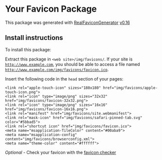 # Your Favicon Package

This package was generated with [RealFaviconGenerator](https://realfavicongenerator.net/) [v0.16](https://realfavicongenerator.net/change_log#v0.16)

## Install instructions

To install this package:

Extract this package in <code>&lt;web site&gt;/img/favicons/</code>. If your site is <code>http://www.example.com</code>, you should be able to access a file named <code>http://www.example.com/img/favicons/favicon.ico</code>.

Insert the following code in the `head` section of your pages:

    <link rel="apple-touch-icon" sizes="180x180" href="img/favicons/apple-touch-icon.png">
    <link rel="icon" type="image/png" sizes="32x32" href="img/favicons/favicon-32x32.png">
    <link rel="icon" type="image/png" sizes="16x16" href="img/favicons/favicon-16x16.png">
    <link rel="manifest" href="img/favicons/site.webmanifest">
    <link rel="mask-icon" href="img/favicons/safari-pinned-tab.svg" color="#5bbad5">
    <link rel="shortcut icon" href="img/favicons/favicon.ico">
    <meta name="msapplication-TileColor" content="#00aba9">
    <meta name="msapplication-config" content="img/favicons/browserconfig.xml">
    <meta name="theme-color" content="#ffffff">

*Optional* - Check your favicon with the [favicon checker](https://realfavicongenerator.net/favicon_checker)